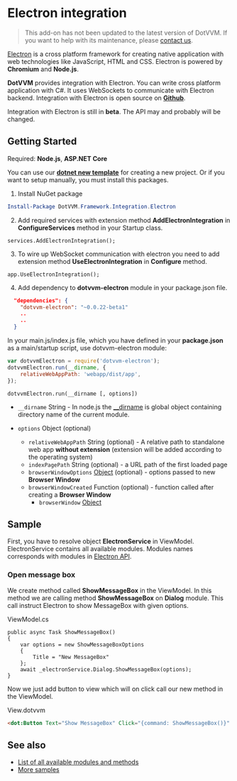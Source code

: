 # Electron integration

> This add-on has not been updated to the latest version of DotVVM. If you want to help with its maintenance, please [contact us](https://www.dotvvm.com/support/contact-us).

[Electron](https://electron.atom.io/) is a cross platform framework for creating native application with web technologies like JavaScript, HTML and CSS. Electron is powered by **Chromium** and **Node.js**.

**DotVVM** provides integration with Electron. You can write cross platform application with C#. It uses WebSockets to communicate with Electron backend.
Integration with Electron is open source on **[Github](https://github.com/riganti/dotvvm-electron)**.

Integration with Electron is still in **beta**. The API may and probably will be changed.

## Getting Started

Required: **Node.js**, **ASP<nolink>.NET Core**

You can use our [**dotnet new template**](https://github.com/riganti/dotvvm-electron/tree/master/_template) for creating a new project.
Or if you want to setup manually, you must install this packages.

1. Install NuGet package

```POWERSHELL
Install-Package DotVVM.Framework.Integration.Electron
```

2. Add required services with extension method **AddElectronIntegration** in **ConfigureServices** method in your Startup class.

```CSHARP
services.AddElectronIntegration();
```

3. To wire up WebSocket communication with electron you need to add extension method **UseElectronIntegration** in **Configure** method.

```CSHARP
app.UseElectronIntegration();
```

4. Add dependency to **dotvvm-electron** module in your package.json file.

```JSON
  "dependencies": {
    "dotvvm-electron": "~0.0.22-beta1"
    ..
    ..
  }
```

In your main.js/index.js file, which you have defined in your **package.json** as a main/startup script, use dotvvm-electron module:

```JAVASCRIPT
var dotvvmElectron = require('dotvvm-electron'); 
dotvvmElectron.run(__dirname, {
    relativeWebAppPath: 'webapp/dist/app',
});
```

```dotvvmElectron.run(__dirname [, options])```

+ ```__dirname``` String - In node.js the [__dirname](https://nodejs.org/docs/latest/api/modules.html#modules_dirname) is global object containing directory name of the current module.

+ ```options``` Object (optional)
  
  * ```relativeWebAppPath``` String (optional) - A relative path to standalone web app **without extension** (extension will be added according to the operating system)
  * ```indexPagePath``` String (optional) - a URL path of the first loaded page
  * ```browserWindowOptions``` [Object](https://www.electronjs.org/docs/latest/api/browser-window#new-browserwindowoptions) (optional) - options passed to new **Browser Window**
  * ```browserWindowCreated``` Function (optional) - function called after creating a **Browser Window**
    * ```browserWindow``` [Object](https://www.electronjs.org/docs/latest/api/browser-window/)
  

## Sample

First, you have to resolve object **ElectronService** in ViewModel. ElectronService contains all available modules. Modules names corresponds with modules in [Electron API](https://www.electronjs.org/docs/latest/api/app).

### Open message box

We create method called **ShowMessageBox** in the ViewModel. In this method we are calling method **ShowMessageBox** on **Dialog** module. This call instruct Electron to show MessageBox with given options. 

ViewModel.cs
```CSHARP
public async Task ShowMessageBox()
{
    var options = new ShowMessageBoxOptions
    {
        Title = "New MessageBox"
    };
    await _electronService.Dialog.ShowMessageBox(options);
}
```

Now we just add button to view which will on click call our new method in the ViewModel. 

View.dotvvm

```HTML
<dot:Button Text="Show MessageBox" Click="{command: ShowMessageBox()}" />
```

## See also

* [List of all available modules and methods](https://github.com/riganti/dotvvm-electron)
* [More samples](https://github.com/riganti/dotvvm-electron)
